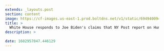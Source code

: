 ```yaml
--- 
extends: _layouts.post 
section: content 
image: https://cf-images.us-east-1.prod.boltdns.net/v1/static/694940094001/51e7fe2a-c9d1-4c1f-b3b6-7269b546c64f/5955b39b-0bc0-431e-9f50-a5b8741093d8/1280x720/match/image.jpg 
title: > 
  White House responds to Joe Biden's claims that NY Post report on Hunter is a 'smear campaign' 
description: > 
   
date: 1602957847.446129 
--- 
```

